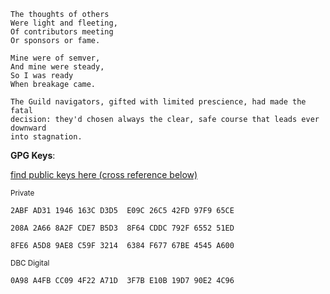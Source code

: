 ```
The thoughts of others
Were light and fleeting,
Of contributors meeting
Or sponsors or fame.

Mine were of semver,
And mine were steady,
So I was ready
When breakage came.
```
```
The Guild navigators, gifted with limited prescience, had made the fatal
decision: they'd chosen always the clear, safe course that leads ever downward
into stagnation.
```

**GPG Keys**:

[find public keys here (cross reference below)](https://pgp.fem.gg/pks/lookup?search=christina&fingerprint=on&hash=on&op=vindex)

<small>Private</small>

`2ABF AD31 1946 163C D3D5  E09C 26C5 42FD 97F9 65CE`

`208A 2A66 8A2F CDE7 B5D3  8F64 CDDC 792F 6552 51ED`

`8FE6 A5D8 9AE8 C59F 3214  6384 F677 67BE 4545 A600`


<small>DBC Digital</small>

`0A98 A4FB CC09 4F22 A71D  3F7B E10B 19D7 90E2 4C96`
